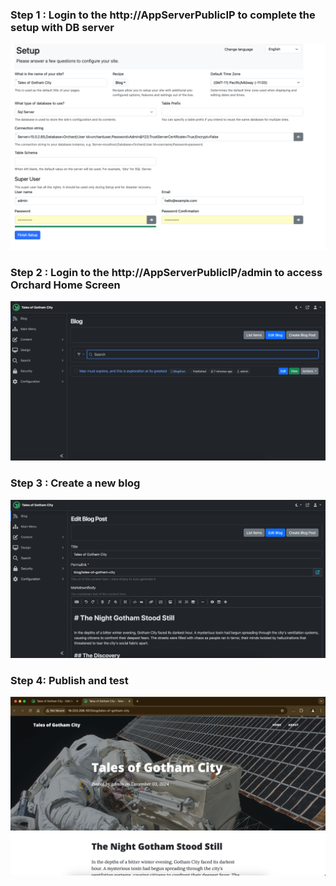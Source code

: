 ### Step 1 : Login to the http://AppServerPublicIP to complete the setup with DB server

![Image1_OrchardCMS_Setup.png](https://github.com/prabhugr/aws-elasticdisasterrecovery-cfn/blob/eaa7d0114c3dcf4e17aa68832ae9bac369201fb8/Lab_instructions/stage4_setupAppwithDBserver/Image1_OrchardCMS_Setup.png)

### Step 2 : Login to the http://AppServerPublicIP/admin to access Orchard Home Screen

![Image2_OrchardHomeScreen.png](https://github.com/prabhugr/aws-elasticdisasterrecovery-cfn/blob/eaa7d0114c3dcf4e17aa68832ae9bac369201fb8/Lab_instructions/stage4_setupAppwithDBserver/Image2_OrchardHomeScreen.png)

### Step 3 : Create a new blog

![Image3_OrchardCreateNewBlog.png](https://github.com/prabhugr/aws-elasticdisasterrecovery-cfn/blob/eaa7d0114c3dcf4e17aa68832ae9bac369201fb8/Lab_instructions/stage4_setupAppwithDBserver/Image3_OrchardCreateNewBlog.png)

### Step 4: Publish and test

![Image4_PublishNewBlog.png](https://github.com/prabhugr/aws-elasticdisasterrecovery-cfn/blob/eaa7d0114c3dcf4e17aa68832ae9bac369201fb8/Lab_instructions/stage4_setupAppwithDBserver/Image4_PublishNewBlog.png)
